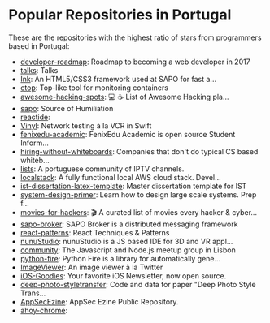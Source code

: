 # Popular Repositories in Portugal

These are the repositories with the highest ratio of stars from programmers based in Portugal:

- [developer-roadmap](https://github.com/kamranahmedse/developer-roadmap): Roadmap to becoming a web developer in 2017
- [talks](https://github.com/PixelsCamp/talks): Talks
- [Ink](https://github.com/sapo/Ink): An HTML5/CSS3 framework used at SAPO for fast a...
- [ctop](https://github.com/bcicen/ctop): Top-like tool for monitoring containers
- [awesome-hacking-spots](https://github.com/diasdavid/awesome-hacking-spots): :computer: :coffee: List of Awesome Hacking pla...
- [sapo](https://github.com/celso/sapo): Source of Humiliation
- [reactide](https://github.com/reactide/reactide): 
- [Vinyl](https://github.com/Velhotes/Vinyl): Network testing à la VCR in Swift 
- [fenixedu-academic](https://github.com/FenixEdu/fenixedu-academic): FenixEdu Academic is open source Student Inform...
- [hiring-without-whiteboards](https://github.com/poteto/hiring-without-whiteboards): Companies that don't do typical CS based whiteb...
- [lists](https://github.com/myIPTVChannels/lists): A portuguese community of IPTV channels.
- [localstack](https://github.com/atlassian/localstack): A fully functional local AWS cloud stack. Devel...
- [ist-dissertation-latex-template](https://github.com/samfcmc/ist-dissertation-latex-template): Master dissertation template for IST
- [system-design-primer](https://github.com/donnemartin/system-design-primer): Learn how to design large scale systems. Prep f...
- [movies-for-hackers](https://github.com/k4m4/movies-for-hackers): 🎬 A curated list of movies every hacker & cyber...
- [sapo-broker](https://github.com/sapo/sapo-broker): SAPO Broker is a distributed messaging framework
- [react-patterns](https://github.com/vasanthk/react-patterns): React Techniques & Patterns 
- [nunuStudio](https://github.com/tentone/nunuStudio): nunuStudio is a JS based IDE for 3D and VR appl...
- [community](https://github.com/require-lx/community): The Javascript and Node.js meetup group in Lisbon
- [python-fire](https://github.com/google/python-fire): Python Fire is a library for automatically gene...
- [ImageViewer](https://github.com/MailOnline/ImageViewer): An image viewer à la Twitter
- [iOS-Goodies](https://github.com/iOS-Goodies/iOS-Goodies): Your favorite iOS Newsletter, now open source.
- [deep-photo-styletransfer](https://github.com/luanfujun/deep-photo-styletransfer): Code and data for paper "Deep Photo Style Trans...
- [AppSecEzine](https://github.com/Simpsonpt/AppSecEzine): AppSec Ezine Public Repository.
- [ahoy-chrome](https://github.com/revolucaodosbytes/ahoy-chrome): 
